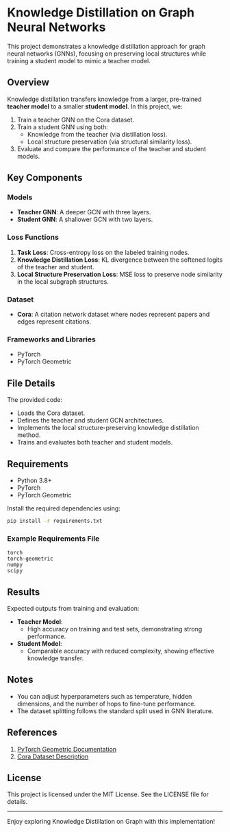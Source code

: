 # Knowledge Distillation on Graph Neural Networks

This project demonstrates a knowledge distillation approach for graph neural networks (GNNs), focusing on preserving local structures while training a student model to mimic a teacher model.

## Overview

Knowledge distillation transfers knowledge from a larger, pre-trained **teacher model** to a smaller **student model**. In this project, we:

1. Train a teacher GNN on the Cora dataset.
2. Train a student GNN using both:
   - Knowledge from the teacher (via distillation loss).
   - Local structure preservation (via structural similarity loss).
3. Evaluate and compare the performance of the teacher and student models.

## Key Components

### Models
- **Teacher GNN**: A deeper GCN with three layers.
- **Student GNN**: A shallower GCN with two layers.

### Loss Functions
1. **Task Loss**: Cross-entropy loss on the labeled training nodes.
2. **Knowledge Distillation Loss**: KL divergence between the softened logits of the teacher and student.
3. **Local Structure Preservation Loss**: MSE loss to preserve node similarity in the local subgraph structures.

### Dataset
- **Cora**: A citation network dataset where nodes represent papers and edges represent citations.

### Frameworks and Libraries
- PyTorch
- PyTorch Geometric

## File Details

The provided code:
- Loads the Cora dataset.
- Defines the teacher and student GCN architectures.
- Implements the local structure-preserving knowledge distillation method.
- Trains and evaluates both teacher and student models.

## Requirements

- Python 3.8+
- PyTorch
- PyTorch Geometric

Install the required dependencies using:
```bash
pip install -r requirements.txt
```

### Example Requirements File
```
torch
torch-geometric
numpy
scipy
```

## Results

Expected outputs from training and evaluation:

- **Teacher Model**:
  - High accuracy on training and test sets, demonstrating strong performance.
- **Student Model**:
  - Comparable accuracy with reduced complexity, showing effective knowledge transfer.

## Notes

- You can adjust hyperparameters such as temperature, hidden dimensions, and the number of hops to fine-tune performance.
- The dataset splitting follows the standard split used in GNN literature.

## References

1. [PyTorch Geometric Documentation](https://pytorch-geometric.readthedocs.io/)
2. [Cora Dataset Description](https://relational.fit.cvut.cz/dataset/CORA)

## License

This project is licensed under the MIT License. See the LICENSE file for details.

------------

Enjoy exploring Knowledge Distillation on Graph with this implementation!


